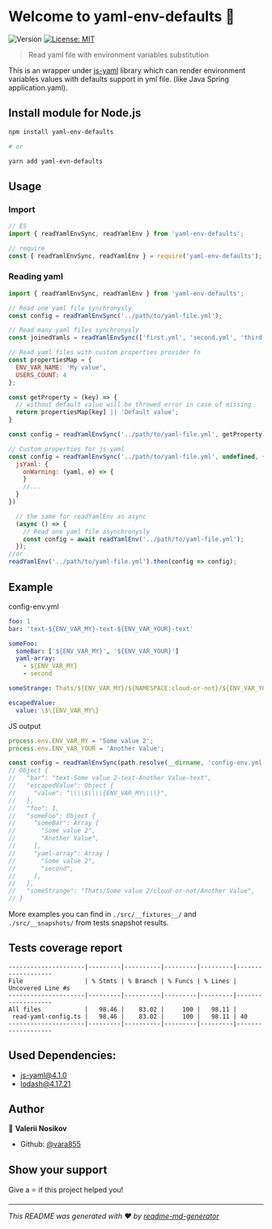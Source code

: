 <h1>Welcome to yaml-env-defaults 👋</h1>
<p>
  <img alt="Version" src="https://img.shields.io/badge/version-2.0.1-blue.svg?cacheSeconds=2592000" />
  <a href="#" target="_blank">
    <img alt="License: MIT" src="https://img.shields.io/badge/License-MIT-yellow.svg" />
  </a>
</p>

> Read yaml file with environment variables substitution

This is an wrapper under [js-yaml](https://www.npmjs.com/package/js-yaml) library which can render environment variables values with defaults support in yml file. (like Java Spring application.yaml). 

## Install module for Node.js

```sh
npm install yaml-env-defaults

# or

yarn add yaml-evn-defaults
```

## Usage

### Import

```js
// ES
import { readYamlEnvSync, readYamlEnv } from 'yaml-env-defaults';

// require
const { readYamlEnvSync, readYamlEnv } = require('yaml-env-defaults');
```

### Reading yaml

```js
import { readYamlEnvSync, readYamlEnv } from 'yaml-env-defaults';

// Read one yaml file synchronysly
const config = readYamlEnvSync('../path/to/yaml-file.yml');

// Read many yaml files synchronysly
const joinedYamls = readYamlEnvSync(['first.yml', 'second.yml', 'third.yaml']);

// Read yaml files with custom properties provider fn
const propertiesMap = {
  ENV_VAR_NAME: 'My value',
  USERS_COUNT: 4
};

const getProperty = (key) => {
  // without default value will be throwed error in case of missing 
  return propertiesMap[key] || 'Default value';
}

const config = readYamlEnvSync('../path/to/yaml-file.yml', getProperty);

// Custom properties for js-yaml
const config = readYamlEnvSync('../path/to/yaml-file.yml', undefined, {
  jsYaml: {
    onWarning: (yaml, e) => {
    }
    //...
  }
})

  // the same for readYamlEnv as async 
  (async () => {
    // Read one yaml file asynchronysly
    const config = await readYamlEnv('../path/to/yaml-file.yml');
  });
//or
readYamlEnv('../path/to/yaml-file.yml').then(config => config);

```

## Example

config-env.yml
```yaml
foo: 1
bar: 'text-${ENV_VAR_MY}-text-${ENV_VAR_YOUR}-text'

someFoo:
  someBar: ['${ENV_VAR_MY}', '${ENV_VAR_YOUR}']
  yaml-array:
    - ${ENV_VAR_MY}
    - second

someStrange: Thats/${ENV_VAR_MY}/${NAMESPACE:cloud-or-not}/${ENV_VAR_YOUR}

escapedValue:
  value: \$\{ENV_VAR_MY\}
```

JS output
```js
process.env.ENV_VAR_MY = 'Some value 2';
process.env.ENV_VAR_YOUR = 'Another Value';

const config = readYamlEnvSync(path.resolve(__dirname, 'config-env.yml'));
// Object {
//   "bar": "text-Some value 2-text-Another Value-text",
//   "escapedValue": Object {
//     "value": "\\\\$\\\\{ENV_VAR_MY\\\\}",
//   },
//   "foo": 1,
//   "someFoo": Object {
//     "someBar": Array [
//       "Some value 2",
//       "Another Value",
//     ],
//     "yaml-array": Array [
//       "Some value 2",
//       "second",
//     ],
//   },
//   "someStrange": "Thats/Some value 2/cloud-or-not/Another Value",
// }
```

More examples you can find in `./src/__fixtures__/` and `./src/__snapshots/` from tests snapshot results.

## Tests coverage report
```
---------------------|---------|----------|---------|---------|-------------------
File                 | % Stmts | % Branch | % Funcs | % Lines | Uncovered Line #s 
---------------------|---------|----------|---------|---------|-------------------
All files            |   98.46 |    83.02 |     100 |   98.11 |                   
 read-yaml-config.ts |   98.46 |    83.02 |     100 |   98.11 | 40                
---------------------|---------|----------|---------|---------|-------------------
```

## Used Dependencies: 

- js-yaml@4.1.0
- lodash@4.17.21

## Author

👤 **Valerii Nosikov**

* Github: [@vara855](https://github.com/vara855)

## Show your support

Give a ⭐️ if this project helped you!

***
_This README was generated with ❤️ by [readme-md-generator](https://github.com/kefranabg/readme-md-generator)_
